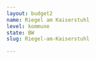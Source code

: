 ```yaml
---
layout: budget2
name: Riegel am Kaiserstuhl
level: kommune
state: BW
slug: Riegel-am-Kaiserstuhl

---
```



